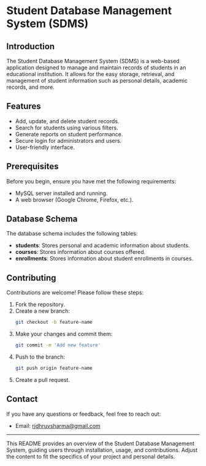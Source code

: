 # Student Database Management System (SDMS)

## Introduction

The Student Database Management System (SDMS) is a web-based application designed to manage and maintain records of students in an educational institution. It allows for the easy storage, retrieval, and management of student information such as personal details, academic records, and more.

## Features

- Add, update, and delete student records.
- Search for students using various filters.
- Generate reports on student performance.
- Secure login for administrators and users.
- User-friendly interface.

## Prerequisites

Before you begin, ensure you have met the following requirements:
- MySQL server installed and running.
- A web browser (Google Chrome, Firefox, etc.).

## Database Schema

The database schema includes the following tables:

- **students**: Stores personal and academic information about students.
- **courses**: Stores information about courses offered.
- **enrollments**: Stores information about student enrollments in courses.

## Contributing

Contributions are welcome! Please follow these steps:

1. Fork the repository.
2. Create a new branch:
   ```bash
   git checkout -b feature-name
   ```
3. Make your changes and commit them:
   ```bash
   git commit -m 'Add new feature'
   ```
4. Push to the branch:
   ```bash
   git push origin feature-name
   ```
5. Create a pull request.

## Contact

If you have any questions or feedback, feel free to reach out:

- Email: rjdhruvsharma@gmail.com

---

This README provides an overview of the Student Database Management System, guiding users through installation, usage, and contributions. Adjust the content to fit the specifics of your project and personal details.

